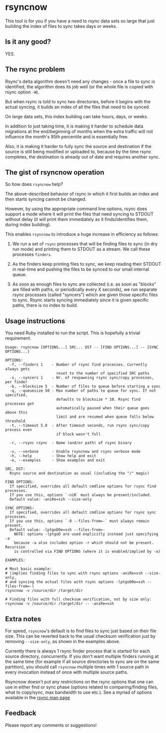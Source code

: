 # rsyncnow

This tool is for you if you have a need to rsync data sets so large
that just building the index of files to sync takes days or weeks.

## Is it any good?

YES.

## The rsync problem

Rsync's delta algorithm doesn't need any changes - once a file to sync
is identified, the algorithm does its job well (or the whole file is
copied with rsync option `-W`).

But when rsync is told to sync two directories, before it begins with
the actual syncing, it builds an index of all the files that need to be
synced.

On large data sets, this index building can take hours, days, or weeks.

In addition to just taking time, it is making it harder to schedule data
migrations at the end/beginning of months when the extra traffic will not
influence the month's 95th percentile and is essentially free.

Also, it is making it harder to fully sync the source and destination if
the source is still being modified or uploaded to, because by the time
rsync completes, the destination is already out of date and requires
another sync.

## The gist of rsyncnow operation

So how does `rsyncnow` help?

The above-described behavior of rsync in which it first builds an index
and then starts syncing cannot be changed.

However, by using the appropriate command line options, rsync does support
a mode where it will print the files that need syncing to STDOUT without
delay (it will print them immediately as it finds/identifies them, during
index building).

This enables `rsyncnow` to introduce a huge increase in efficiency as follows:

1. We run a set of `rsync` processes that will be finding files to sync
(in dry run mode) and printing them to STDOUT as a stream. We call
these processes `finders`.

1. As the finders keep printing files to sync, we keep reading their
STDOUT in real-time and pushing the files to be synced to our small
internal queue.

1. As soon as enough files to sync are collected (i.e. as soon as
"blocks" are filled with paths, or periodically every X seconds),
we run separate rsync processes (called "syncers") which are given those
specific files to sync. Rsync starts syncing immediately since it is given
specific paths, there is no index to build.

## Usage instructions

You need Ruby installed to run the script. This is hopefully a trivial requirement.


```
Usage: rsyncnow [OPTIONS...] SRC... DST -- [FIND OPTIONS...] -- [SYNC OPTIONS...]

OPTIONS:
  -f, --finders 1    - Number of rsync find processes. Currently always gets
                       reset to the number of specified SRC paths
  -s, --syncers 1    - Nr. of respawning rsync sync/copy processes, per finder
  -b, --blocksize 5  - Number of files to queue before starting a sync
  -q, --queuesize 50 - Max number of paths to queue for sync. If not specified,
                       defaults to blocksize * 10. Rsync find processes get
                       automatically paused when their queue goes above this
                       limit and are resumed when queue falls below threshold
  -t, --timeout 5.0  - After timeout seconds, run rsync sync/copy process even
                       if block wasn't full

  -r, --rsync rsync  - Name (and/or path) of rsync binary

  -v, --verbose      - Enable rsyncnow and rsync verbose mode
  -h, --help         - Show help and exit
  -e, --examples     - Show examples and exit

SRC, DST:
  Rsync source and destination as usual (including the "/" magic)

FIND OPTIONS:
  If specified, overrides all default cmdline options for rsync find processes.
  If you use this, options `-niR` must always be present/included.
  Default value: -aniRe=ssh --size-only

SYNC OPTIONS:
  If specified, overrides all default cmdline options for rsync sync processes.
  If you use this, options `-0 --files-from=-` must always remain present.
  Default value: -lptgoD0e=ssh --files-from=-
    NOTE: options -lptgoD are used explicitly instead just specifying -a
    because -a also includes option -r which should not be present. Recursion
    is controlled via FIND OPTIONS (where it is enabled/implied by -a)

EXAMPLES:

# Most basic example:
# (implies finding files to sync with rsync options -aniRe=ssh --size-only,
# and syncing the actual files with rsync options -lptgoD0e=ssh --files-from=-)
rsyncnow -v /source/dir /target/dir

# Finding files with full checksum verification, not by size only:
rsyncnow -v /source/dir /target/dir -- -aniRe=ssh
```

## Extra notes

For speed, `rsyncnow`'s default is to find files to sync just based on their
file size. This can be reverted back to the usual checksum verification just
by removing `--size-only`, as shown in the examples above.

Currently there is always 1 rsync finder process that is started for each
source directory, concurrently. If you don't want multiple finders running
at the same time (for example if all source directories to sync are on the
same partition), you should call `rsyncnow` multiple times with 1 source path
in every invocation instead of once with multiple source paths.

Rsyncnow doesn't put any restrictions on the rsync options that one can use in
either find or sync phase (options related to comparing/finding files,
what to copy/sync, max bandwidth to use etc.).
See a myriad of options available in the [rsync man page](https://download.samba.org/pub/rsync/rsync.1)

## Feedback

Please report any comments or suggestions!
